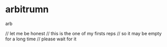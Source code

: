 # arbitrumn
arb


// let me be honest 
// this is the one of my firsts reps
// so it may be empty for a long time
// please wait for it
